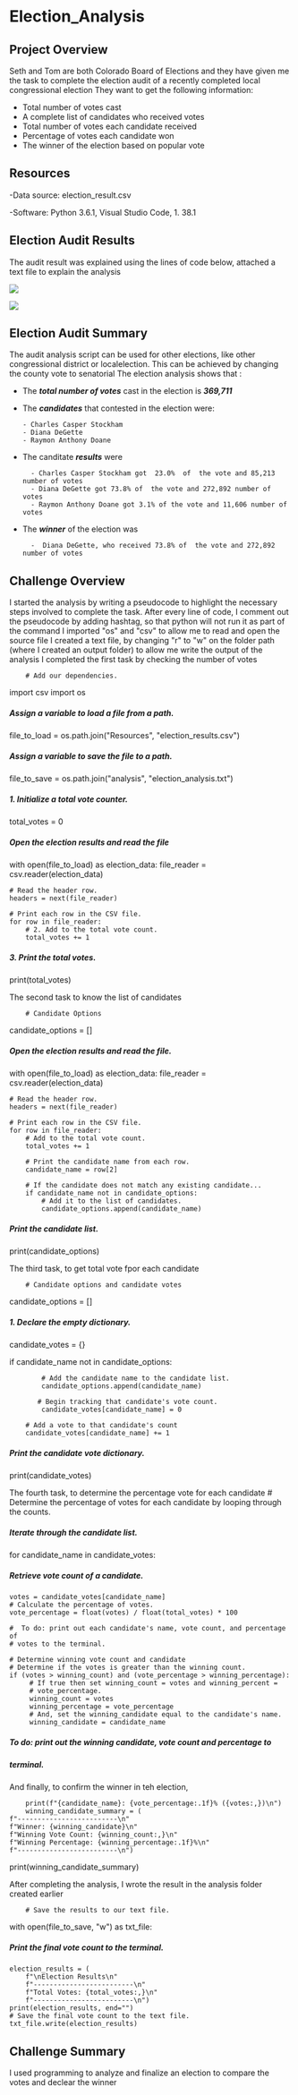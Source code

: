 # Election_Analysis

## Project Overview
Seth and Tom are both Colorado Board of Elections and they have given me the task to complete the election audit of a recently completed local congressional election
They want to get the following information:

  - Total number of votes cast
  - A complete list of candidates who received votes
  - Total number of votes each candidate received
  - Percentage of votes each candidate won
  - The winner of the election based on popular vote

## Resources

-Data source: election_result.csv

-Software: Python 3.6.1, Visual Studio Code, 1. 38.1

## Election Audit Results

The audit result was explained using the lines of code below, attached a text file to explain the analysis

![](Resources/result.png)

![](Resources/election_audit_result.png)

## Election Audit Summary

The audit analysis script can be used for other elections, like other congressional district or localelection. This can be achieved by changing the county vote to senatorial 
The election analysis shows that :

  - The ***total number of votes*** cast in the election is ***369,711***
  
  - The ***candidates*** that contested in the election were:
  
        - Charles Casper Stockham
        - Diana DeGette
        - Raymon Anthony Doane
        
- The canditate ***results*** were

        - Charles Casper Stockham got  23.0%  of  the vote and 85,213 number of votes
        - Diana DeGette got 73.8% of  the vote and 272,892 number of votes
        - Raymon Anthony Doane got 3.1% of the vote and 11,606 number of votes

- The ***winner*** of the election was 

        -  Diana DeGette, who received 73.8% of  the vote and 272,892 number of votes


## Challenge Overview

I started the analysis by writing a pseudocode to highlight the necessary steps involved to complete the task. 
After every line of code, I comment out the pseudocode by adding hashtag, so that python will not run it as part of the command
I imported "os" and "csv" to allow me to read and open the source file
I created a text file, by changing "r" to "w" on the folder path (where I created an output folder) to allow me write the output of the analysis
I completed the first task by checking the number of votes

        # Add our dependencies.
import csv
import os
##### Assign a variable to load a file from a path.
file_to_load = os.path.join("Resources", "election_results.csv")
##### Assign a variable to save the file to a path.
file_to_save = os.path.join("analysis", "election_analysis.txt")

##### 1. Initialize a total vote counter.
total_votes = 0

##### Open the election results and read the file
with open(file_to_load) as election_data:
    file_reader = csv.reader(election_data)

    # Read the header row.
    headers = next(file_reader)

    # Print each row in the CSV file.
    for row in file_reader:
        # 2. Add to the total vote count.
        total_votes += 1

##### 3. Print the total votes.
print(total_votes)


The second task to know the list of candidates

        # Candidate Options
candidate_options = []

##### Open the election results and read the file.
with open(file_to_load) as election_data:
    file_reader = csv.reader(election_data)

    # Read the header row.
    headers = next(file_reader)

    # Print each row in the CSV file.
    for row in file_reader:
        # Add to the total vote count.
        total_votes += 1

        # Print the candidate name from each row.
        candidate_name = row[2]

        # If the candidate does not match any existing candidate...
        if candidate_name not in candidate_options:
            # Add it to the list of candidates.
            candidate_options.append(candidate_name)

##### Print the candidate list.
print(candidate_options)

The third task, to get total vote fpor each candidate


        # Candidate options and candidate votes
candidate_options = []
##### 1. Declare the empty dictionary.
candidate_votes = {}

if candidate_name not in candidate_options:

            # Add the candidate name to the candidate list.
            candidate_options.append(candidate_name)

           # Begin tracking that candidate's vote count.
            candidate_votes[candidate_name] = 0

        # Add a vote to that candidate's count
        candidate_votes[candidate_name] += 1


##### Print the candidate vote dictionary.
print(candidate_votes)

The fourth task, to determine the percentage vote for each candidate
        # Determine the percentage of votes for each candidate by looping through the counts.
##### Iterate through the candidate list.
for candidate_name in candidate_votes:
   ##### Retrieve vote count of a candidate.
    votes = candidate_votes[candidate_name]
    # Calculate the percentage of votes.
    vote_percentage = float(votes) / float(total_votes) * 100

    #  To do: print out each candidate's name, vote count, and percentage of
    # votes to the terminal.

    # Determine winning vote count and candidate
    # Determine if the votes is greater than the winning count.
    if (votes > winning_count) and (vote_percentage > winning_percentage):
         # If true then set winning_count = votes and winning_percent =
         # vote_percentage.
         winning_count = votes
         winning_percentage = vote_percentage
         # And, set the winning_candidate equal to the candidate's name.
         winning_candidate = candidate_name

##### To do: print out the winning candidate, vote count and percentage to
##### terminal.

And finally, to confirm the winner in teh election,

        print(f"{candidate_name}: {vote_percentage:.1f}% ({votes:,})\n")
        winning_candidate_summary = (
    f"-------------------------\n"
    f"Winner: {winning_candidate}\n"
    f"Winning Vote Count: {winning_count:,}\n"
    f"Winning Percentage: {winning_percentage:.1f}%\n"
    f"-------------------------\n")
print(winning_candidate_summary)

After completing the analysis, I wrote the result in the analysis folder created earlier

        # Save the results to our text file.
with open(file_to_save, "w") as txt_file:
##### Print the final vote count to the terminal.
    election_results = (
        f"\nElection Results\n"
        f"-------------------------\n"
        f"Total Votes: {total_votes:,}\n"
        f"-------------------------\n")
    print(election_results, end="")
    # Save the final vote count to the text file.
    txt_file.write(election_results)


## Challenge Summary

I used programming to analyze and finalize an election to compare the votes and declear the winner


